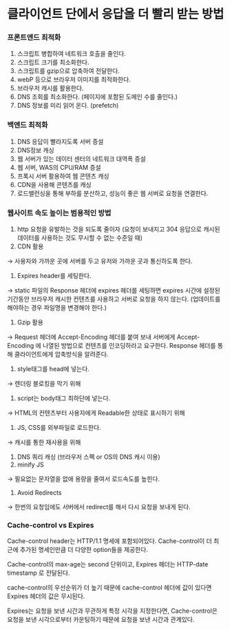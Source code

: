 # 클라이언트 단에서 응답을 더 빨리 받는 방법

### 프론트엔드 최적화

1. 스크립트 병합하여 네트워크 호출을 줄인다.
2. 스크립트 크기를 최소화한다.
3. 스크립트를 gzip으로 압축하여 전달한다.
4. webP 등으로 브라우저 이미지를 최적화한다.
5. 브라우저 캐시를 활용한다.
6. DNS 조회를 최소화한다. (페이지에 포함된 도메인 수를 줄인다.)
7. DNS 정보를 미리 읽어 온다. (prefetch)

### 백엔드 최적화

1. DNS 응답이 빨라지도록 서버 증설
2. DNS정보 캐싱
3. 웹 서버가 있는 데이터 센터의 네트워크 대역폭 증설
4. 웹 서버, WAS의 CPU/RAM 증설
5. 프록시 서버 활용하여 웹 콘텐츠 캐싱
6. CDN을 사용해 콘텐츠를 캐싱
7. 로드밸런싱을 통해 부하를 분산하고, 성능이 좋은 웹 서버로 요청을 연결한다.

### 웹사이트 속도 높이는 범용적인 방법

1. http 요청을 유발하는 것을 되도록 줄이자 (요청이 보내지고 304 응답으로 캐시된 데이터를 사용하는 것도 무시할 수 없는 수준일 때)
2. CDN 활용

→ 사용자와 가까운 곳에 서버를 두고 유저와 가까운 곳과 통신하도록 한다.

1. Expires header를 세팅한다.

→ static 파일의 Response 헤더에 expires 헤더를 세팅하면 expires 시간에 설정된 기간동안 브라우저 캐시한 컨텐츠를 사용하고 서버로 요청을 하지 않는다. (업데이트를 해야하는 경우 파일명을 변경해야 한다.)

1. Gzip 활용

→ Request 헤더에 Accept-Encoding 헤더를 붙여 보내 서버에게 Accept-Encoding 에 나열된 방법으로 컨텐츠를 인코딩하라고 요구한다. Response 헤더를 통해 클라이언트에게 압축방식을 알려준다.

1. style태그를 head에 넣는다.

→ 렌더링 블로킹을 막기 위해

1. script는 body태그 최하단에 넣는다.

→ HTML의 컨텐츠부터 사용자에게 Readable한 상태로 표시하기 위해

1. JS, CSS를 외부파일로 로드한다.

→ 캐시를 통한 재사용을 위해

1. DNS 쿼리 캐싱 (브라우저 스펙 or OS의 DNS 캐시 이용)
2. minify JS

→ 필요없는 문자열을 없애 용량을 줄여서 로드속도를 높힌다.

1. Avoid Redirects

→ 한번의 요청임에도 서버에서 redirect를 해서 다시 요청을 보내게 된다.

### Cache-control vs Expires

Cache-control header는 HTTP/1.1 명세에 포함되어있다. Cache-control이 더 최근에 추가된 명세인만큼 더 다양한 option들을 제공한다.

Cache-control의 max-age는 second 단위이고, Expires 헤더는 HTTP-date timestamp 로 전달된다.

cache-control의 우선순위가 더 높기 때문에 cache-control 헤더에 값이 있다면 Expires 헤더의 값은 무시된다.

Expires는 요청을 보낸 시간과 무관하게 특정 시각을 지정한다면, Cache-control은 요청을 보낸 시각으로부터 카운팅하기 때문에 요청을 보낸 시간과 관계있다.